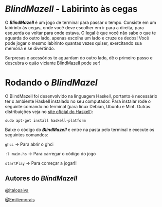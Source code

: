 # *BlindMazell* - Labirinto às cegas

O ***BlindMazell*** é um jogo de terminal para passar o tempo. Consiste em um labirinto às cegas, onde você deve escolher em ir para a direita, para esquerda ou voltar para onde estava. O legal é que você não sabe o que te aguarda do outro lado, apenas escolha um lado e cruze os dedos! Você pode jogar o mesmo labirinto quantas vezes quiser, exercitando sua memória e se divertindo.

Surpresas e acessórios te aguardam do outro lado, dê o primeiro passo e descubra o quão viciante BlindMazell pode ser!

# Rodando o *BlindMazel*

O BlindMazell foi desenvolvido na linguagem Haskell, portanto é necessário ter o ambiente Haskell instalado no seu computador. Para instalar rode o seguinte comando no terminal (para linux Debian, Ubuntu e Mint. Outras distribuições veja no [site oficial do Haskell](https://www.haskell.org/platform/)):

`sudo apt-get install haskell-platform`

Baixe o código do ***BlindMazell*** e entre na pasta pelo terminal e execute os seguintes comandos:

`ghci` -> Para abrir o ghci

`:l main.hs` -> Para carregar o código do jogo

`startPlay` -> Para começar a jogar!!

## Autores do ***BlindMazell***

[@italopaiva](https://github.com/italopaiva)

[@Emiliemorais](https://github.com/Emiliemorais)
